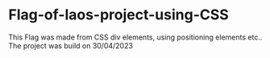 # Flag-of-laos-project-using-CSS
This Flag was made from CSS div elements, using positioning elements etc.. The project was build on 30/04/2023
